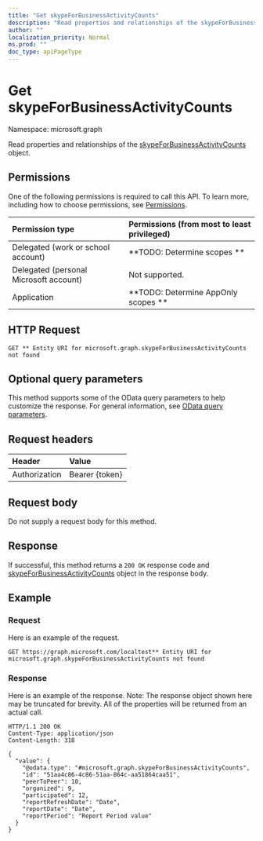 ```yaml
---
title: "Get skypeForBusinessActivityCounts"
description: "Read properties and relationships of the skypeForBusinessActivityCounts object."
author: ""
localization_priority: Normal
ms.prod: ""
doc_type: apiPageType
---
```


# Get skypeForBusinessActivityCounts

Namespace: microsoft.graph

Read properties and relationships of the [skypeForBusinessActivityCounts](../resources/skypeforbusinessactivitycounts.md) object.

## Permissions
One of the following permissions is required to call this API. To learn more, including how to choose permissions, see [Permissions](/concepts/permissions-reference.md).

|Permission type|Permissions (from most to least privileged)|
|:---|:---|
|Delegated (work or school account)|**TODO: Determine scopes **|
|Delegated (personal Microsoft account)|Not supported.|
|Application|**TODO: Determine AppOnly scopes **|

## HTTP Request
<!-- {
  "blockType": "ignored"
}
-->
``` http
GET ** Entity URI for microsoft.graph.skypeForBusinessActivityCounts not found
```

## Optional query parameters
This method supports some of the OData query parameters to help customize the response. For general information, see [OData query parameters](/graph/query-parameters).

## Request headers
|Header|Value|
|:---|:---|
|Authorization|Bearer {token}|

## Request body
Do not supply a request body for this method.

## Response
If successful, this method returns a `200 OK` response code and [skypeForBusinessActivityCounts](../resources/skypeforbusinessactivitycounts.md) object in the response body.

## Example

### Request
Here is an example of the request.
<!-- {
  "blockType": "request",
  "name": "get_skypeforbusinessactivitycounts"
}
-->
``` http
GET https://graph.microsoft.com/localtest** Entity URI for microsoft.graph.skypeForBusinessActivityCounts not found
```

### Response
Here is an example of the response. Note: The response object shown here may be truncated for brevity. All of the properties will be returned from an actual call.
<!-- {
  "blockType": "response",
  "truncated": true,
  "@odata.type": "microsoft.graph.skypeForBusinessActivityCounts"
}
-->
``` http
HTTP/1.1 200 OK
Content-Type: application/json
Content-Length: 318

{
  "value": {
    "@odata.type": "#microsoft.graph.skypeForBusinessActivityCounts",
    "id": "51aa4c86-4c86-51aa-864c-aa51864caa51",
    "peerToPeer": 10,
    "organized": 9,
    "participated": 12,
    "reportRefreshDate": "Date",
    "reportDate": "Date",
    "reportPeriod": "Report Period value"
  }
}
```

